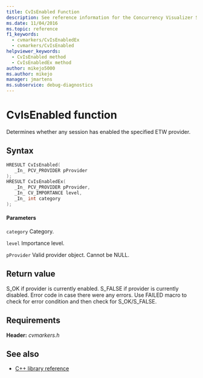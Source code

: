 ```yaml
---
title: CvIsEnabled Function
description: See reference information for the Concurrency Visualizer SDK function CvIsEnabled (C library).
ms.date: 11/04/2016
ms.topic: reference
f1_keywords: 
  - cvmarkers/CvIsEnabledEx
  - cvmarkers/CvIsEnabled
helpviewer_keywords: 
  - CvIsEnabled method
  - CvIsEnabledEx method
author: mikejo5000
ms.author: mikejo
manager: jmartens
ms.subservice: debug-diagnostics
---
```

# CvIsEnabled function

Determines whether any session has enabled the specified ETW provider.

## Syntax

```C
HRESULT CvIsEnabled(
   _In_ PCV_PROVIDER pProvider
);
HRESULT CvIsEnabledEx(
   _In_ PCV_PROVIDER pProvider,
   _In_ CV_IMPORTANCE level,
   _In_ int category
);
```

#### Parameters
 `category`
 Category.

 `level`
 Importance level.

 `pProvider`
 Valid provider object. Cannot be NULL.

## Return value
 S_OK if provider is currently enabled. S_FALSE if provider is currently disabled. Error code in case there were any errors. Use FAILED macro to check for error condition and then check for S_OK/S_FALSE.

## Requirements
 **Header:** *cvmarkers.h*

## See also
- [C++ library reference](../profiling/cpp-library-reference.md)